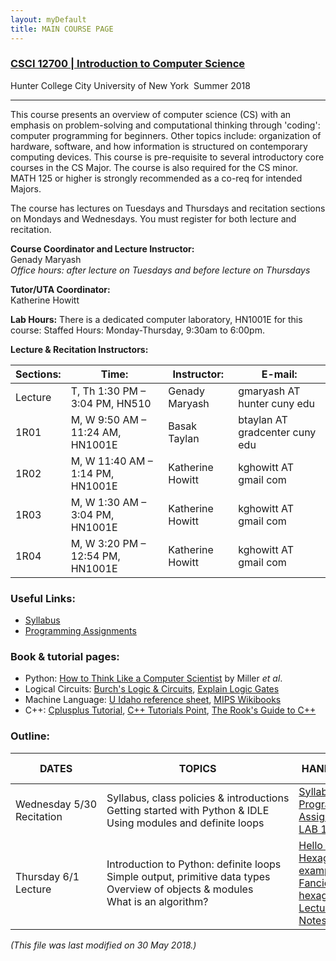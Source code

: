 ```yaml
---
layout: myDefault
title: MAIN COURSE PAGE
---
```

### [CSCI 12700 | Introduction to Computer Science](../summer2018.md)
Hunter College City University of New York &nbsp;Summer 2018  

---

This course presents an overview of computer science (CS) with an emphasis on problem-solving and computational thinking through 'coding': computer programming for beginners. Other topics include: organization of hardware, software, and how information is structured on contemporary computing devices. This course is pre-requisite to several introductory core courses in the CS Major. The course is also required for the CS minor. MATH 125 or higher is strongly recommended as a co-req for intended Majors.

The course has lectures on Tuesdays and Thursdays and recitation sections on Mondays and Wednesdays. You must register for both lecture and recitation.

**Course Coordinator and Lecture Instructor:**  
Genady Maryash  
*Office hours: after lecture on Tuesdays and before lecture on Thursdays*

**Tutor/UTA Coordinator:**  
Katherine Howitt

**Lab Hours:** There is a dedicated computer laboratory, HN1001E for this course:
Staffed Hours: Monday-Thursday, 9:30am to 6:00pm.

**Lecture & Recitation Instructors:**

 Sections: |Time:|Instructor:|E-mail:
---|---|---|---
 Lecture | T, Th 1:30 PM – 3:04 PM, HN510 | Genady Maryash | gmaryash AT hunter cuny edu
 1R01 | M, W  9:50 AM – 11:24 AM, HN1001E | Basak Taylan | btaylan AT gradcenter cuny edu
 1R02 | M, W  11:40 AM – 1:14 PM, HN1001E | Katherine Howitt | kghowitt AT gmail com
 1R03 | M, W  1:30 AM – 3:04 PM, HN1001E | Katherine Howitt | kghowitt AT gmail com
 1R04 | M, W  3:20 PM – 12:54 PM, HN1001E | Katherine Howitt | kghowitt AT gmail com

### Useful Links:
*   [Syllabus](s18/syllabus.md)
*   [Programming Assignments](s18/assignments.md)

### Book & tutorial pages:
*   Python: [How to Think Like a Computer Scientist](https://interactivepython.org/runestone/static/thinkcspy/index.html) by Miller _et al_.
*   Logical Circuits: [Burch's Logic & Circuits](http://www.toves.org/books/logic/), [Explain Logic Gates](http://www.explainthatstuff.com/logicgates.html)
*   Machine Language: [U Idaho reference sheet](http://www.mrc.uidaho.edu/mrc/people/jff/digital/MIPSir.html), [MIPS Wikibooks](https://en.wikibooks.org/wiki/MIPS_Assembly/Instruction_Formats)
*   C++: [Cplusplus Tutorial](http://www.cplusplus.com/files/tutorial.pdf), [C++ Tutorials Point](https://www.tutorialspoint.com/cplusplus/index.htm), [The Rook's Guide to C++](https://rooksguide.files.wordpress.com/2013/12/rooks-guide-isbn-version.pdf)

### Outline:

 DATES | TOPICS | HANDOUTS | QUIZ / READING                                                                                             
 --- | --- | --- | --- 
 Wednesday&nbsp;5/30 Recitation | Syllabus,&nbsp;class&nbsp;policies&nbsp;&&nbsp;introductions<br>Getting started with Python & IDLE<br>Using modules and definite loops | [Syllabus](s18/syllabus.md)<br>[Programming Assignments](s18/assignments.md)<br>[LAB 1](s18/lab1.html) | Academic Integrity                                                                                    
 Thursday&nbsp;6/1 Lecture | Introduction to Python: definite loops<br>Simple output, primitive data types<br>Overview of objects & modules<br>What is an algorithm? | [Hello World](http://www.pythontutor.com/visualize.html#code=%23Name%3A%20%20Thomas%20Hunter%0A%23Date%3A%20%20September%201,%202017%0A%23This%20program%20prints%3A%20%20Hello,%20World!%0A%0Aprint%28%22Hello,%20World!%22%29&cumulative=false&curInstr=0&heapPrimitives=false&mode=display&origin=opt-frontend.js&py=3&rawInputLstJSON=%5B%5D&textReferences=false)<br>[Hexagon example](https://trinket.io/python/88a94dfc75)<br>[Fancier hexagon](https://trinket.io/python/a3bede6db8)<br>[Lecture Notes](s18/csci127S18Lecture1.pdf) | Think CS: [Chapter&nbsp;1](http://interactivepython.org/runestone/static/thinkcspy/GeneralIntro/toctree.html) & [Chapter&nbsp;4](http://interactivepython.org/runestone/static/thinkcspy/PythonTurtle/toctree.html) 
 
 
 <!--
 
 
 Monday&nbsp;6/4 Recitation           | String methods Problem solving and the design process (simple parsing and translating)                                          | LAB 2                                                                                                                                                                                                      | Loops & Turtles                                                                                            
 Tuesday&nbsp;6/5 Lecture             | Strings & Lists: looping through strings, console I/O, ASCII representation                                                     | Loop Puzzle 1Loop Puzzles 2Caesar Cipher exampleinput() exampleLecture notes                                                                                                                               | Think CS: Chapter 2 & Chapter 3                                                                            
 Wednesday&nbsp;6/6 Recitation          | Arrays and images in numpy, hexadecimal representation of colors (image processing)                                             | LAB 3                                                                                                                                                                                                      | Strings & Lists                                                                                            
 Thursday&nbsp;6/7 Lecture            | Files & 2D Arrays, Hexadecimal notationCS Survey: Prof. William Sakas (computational linguistics)                               | Slicing Challenges Color Challenges Lecture notes                                                                                                                                                          | Think CS: Section 8.10 & Chapter 11 Numpy tutorial (DataCamp)                                              
 Monday&nbsp;6/11 Recitation          | Programming with decisions & files (flood maps)                                                                                 | LAB 4                                                                                                                                                                                                      | Colors & Images in numpy                                                                                   
 Tuesday&nbsp;6/12 Lecture            | More on Lists & Arrays; DecisionsCS Survey: Citi Bike's Bike Angels Team                                                        | Loop & Slice ChallengesDecision ChallengesturtleString.pyLecture notes                                                                                                                                     | Think CS: Chapter 7 & Chapter 11                                                                           
 Wednesday&nbsp;6/13 Recitation         | More on Decisions (snow pack) Circuits & Logical Expressions                                                                    | LAB 5                                                                                                                                                                                                      | Decisions & Color                                                                                          
 Thursday&nbsp;6/14 Lecture           | Logical Expressions, Circuits Open Data Week                                                                                    | Types & Decisions ChallengesLogical Operators Challenges Basic Gates Circuit ChallengesLecture notes                                                                                                       | Think CS: Chapter 7 Burch's Logic & Circuits,Explain Logic Gates                                           
 Monday&nbsp;6/18 Recitation          | CSV files via pandas (population change); Shell Scripts                                                                         | LAB 6                                                                                                                                                                                                      | Circuits, Truth Tables, & Logical Expressions                                                              
 Tuesday&nbsp;6/19 Lecture            | Accessing formatted data; Functions CS Survey: Prof. Katherine St. John (computational biology)                                 | Arithmetic ChallengesList/String ChallengesLecture notes                                                                                                                                                   | Think CS: Chapter 6 10-minutes to Pandas Tutorial DataCamp Pandas Tutorial Ubuntu Terminal Reference Sheet 
 Wednesday&nbsp;6/20 Recitation         | OpenData NYC (shelter data) Using main() functionsPython from the command line                                                  | LAB 7                                                                                                                                                                                                      | Formatted Data & Shell Commands                                                                            
 Thursday&nbsp;6/21 Lecture           | More on Functions & Open data; CS Survey: Mitsue Iwata, NYC Open Data Team                                                      | Motto Challenge,quarterImage.py Hello with main()Prep #1.2Total & Tax ChallengeLecture notes                                                                                                               | Think CS: Chapter 6 10-minutes to Pandas Tutorial DataCamp Pandas Tutorial                                 
 Monday&nbsp;6/25 Recitation          | Binning data (parking tickets) Top-down design (herd of turtles)github                                                          | LAB 8                                                                                                                                                                                                      | Functions & More Pandas                                                                                    
 Tuesday&nbsp;6/26 Lecture            | Parameters & Functions                                                                                                          | Greet ExampleHappy Example Jam ExampleDecisions & Functions ExampleFoo example Sisters Example Lecture notes                                                                                               | Think CS: Chapter 6                                                                                        
 Wednesday&nbsp;6/27 Recitation         | Folium/leaflet.js (mapping CUNY locations)Finding errorsCommand line git                                                        | LAB 9                                                                                                                                                                                                      | Parameters & Functions                                                                                     
 Thursday&nbsp;6/28 Lecture           | Programming with Functions & Decisions, Top-down Design, Code Reuse                                                             | Dessert Exam Questionsnum2words exampleKoalasLecture notes                                                                                                                                                 | Think CS: Chapter 6 folium tutorial                                                                        
 Monday&nbsp;7/2 Recitation           | Program design with indefinite loopsWriting functionsUnit testing (simple recommender system)                                   | LAB 10                                                                                                                                                                                                     | More on Functions & Top-down Design                                                                        
 Tuesday&nbsp;7/3 Lecture             | Indefinite Loops, Simulations CS Surveys: Prof. Susan Epstein (machine learning)                                                   | Distance CheckNums & WhileMax NumSearch Random Walk Lecture notes                                                                                                                                          | Think CS: Chapter 8                                                                                        
 Wednesday&nbsp;7/4                     | 4TH OF JULY                                                                                                                       | COLLEGE IS CLOSED                                                                                                                                                                                          |                                                                                                            
 Thursday&nbsp;7/5 Lecture            | Introduction to C++: program structure, data representation and I/O.                                                            | cin/cout example convert example loops example growth example nested loops Lecture notes                                                                                                                   | Cplusplus Tutorial, C++ Tutorials Point,The Rook's Guide to C++                                            
 Monday&nbsp;7/9 Recitation &&nbsp;Lecture | Machine Language Overview Simplified machine language                                                                           | WeMIPS EmulatorLecture notes LAB 11                                                                                                                                                                         | U of Idaho reference sheet MIPS WikibooksIndefinite Loops & Simulations                                    
 Tuesday&nbsp;7/10 Lecture            | C++ control structures                                                                                                          | Decision example (C++) Logical Expressions (C++) Input Checking (C++) Input Checking, II (C++) Growth Example (C++) USGS Hawai'i Earthquakes,Turtle Quakes DemoNYC Urban Forest: Street TreesLecture notes | Cplusplus Tutorial, C++ Tutorials Point,The Rook's Guide to C++                                            
 Wednesday&nbsp;7/11                    | EXAM                                                                                                                            | EXAM                                                                                                                                                                                                       | EXAM            
 
 
-->


_(This file was last modified on 30 May 2018.)_
